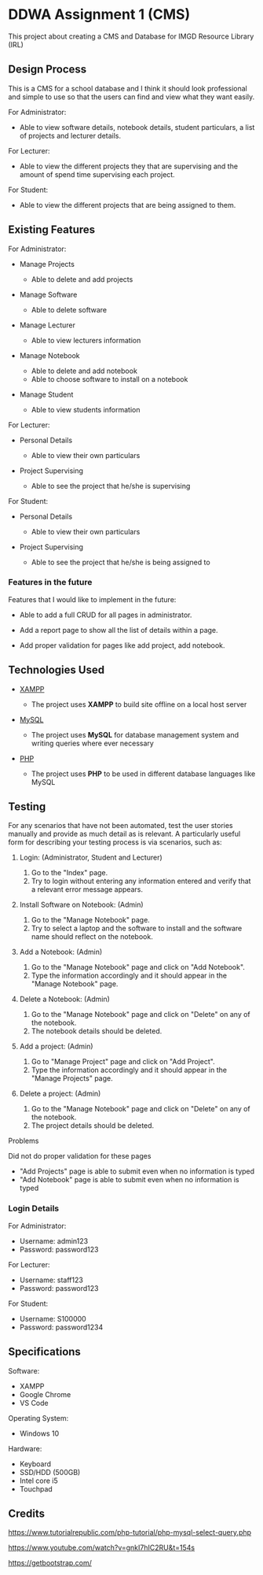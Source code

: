 # DDWA Assignment 1 (CMS)

This project about creating a CMS and Database for IMGD Resource Library (IRL)

## Design Process
 
This is a CMS for a school database and I think it should look professional and simple to use so that the users can find and view what they want easily.

For Administrator:
- Able to view software details, notebook details, student particulars, a list of projects and lecturer details.

For Lecturer:
- Able to view the different projects they that are supervising and the amount of spend time supervising each project.

For Student:
- Able to view the different projects that are being assigned to them.

## Existing Features

For Administrator:
- Manage Projects
    - Able to delete and add projects

- Manage Software
    - Able to delete software

- Manage Lecturer
    - Able to view lecturers information

 - Manage Notebook
    - Able to delete and add notebook
    - Able to choose software to install on a notebook

 - Manage Student
    - Able to view students information


For Lecturer:
- Personal Details
    - Able to view their own particulars

- Project Supervising
    - Able to see the project that he/she is supervising


For Student:
- Personal Details
    - Able to view their own particulars

- Project Supervising
    - Able to see the project that he/she is being assigned to

### Features in the future

Features that I would like to implement in the future:

- Able to add a full CRUD for all pages in administrator.

- Add a report page to show all the list of details within a page.

- Add proper validation for pages like add project, add notebook.

## Technologies Used

- [XAMPP](https://www.apachefriends.org/index.html)
    - The project uses **XAMPP** to build site offline on a local host server

- [MySQL](https://jquery.com)
    - The project uses **MySQL** for database management system and writing queries where ever necessary


- [PHP](https://www.php.net/)
    - The project uses **PHP** to be used in different database languages like MySQL


## Testing

For any scenarios that have not been automated, test the user stories manually and provide as much detail as is relevant. A particularly useful form for describing your testing process is via scenarios, such as:

1. Login: (Administrator, Student and Lecturer)
    1. Go to the "Index" page.
    2. Try to login without entering any information entered and verify that a relevant error message appears.

2. Install Software on Notebook: (Admin)
    1. Go to the "Manage Notebook" page.
    2. Try to select a laptop and the software to install and the software name should reflect on the notebook.

3. Add a Notebook: (Admin)
    1. Go to the "Manage Notebook" page and click on "Add Notebook".
    2. Type the information accordingly and it should appear in the "Manage Notebook" page.

4. Delete a Notebook: (Admin)
    1. Go to the "Manage Notebook" page and click on "Delete" on any of the notebook.
    2. The notebook details should be deleted.

5. Add a project: (Admin)
    1. Go to "Manage Project" page and click on "Add Project".
    2. Type the information accordingly and it should appear in the "Manage Projects" page.

6. Delete a project: (Admin)
    1. Go to the "Manage Notebook" page and click on "Delete" on any of the notebook.
    2. The project details should be deleted.

Problems 

Did not do proper validation for these pages

- "Add Projects" page is able to submit even when no information is typed
- "Add Notebook" page is able to submit even when no information is typed

### Login Details

For Administrator:

- Username: admin123
- Password: password123


For Lecturer:

- Username: staff123
- Password: password123


For Student:

- Username: S100000
- Password: password1234

## Specifications

Software:
- XAMPP
- Google Chrome
- VS Code

Operating System:
- Windows 10

Hardware:
- Keyboard
- SSD/HDD (500GB)
- Intel core i5
- Touchpad


## Credits
https://www.tutorialrepublic.com/php-tutorial/php-mysql-select-query.php

https://www.youtube.com/watch?v=gnkI7hIC2RU&t=154s

https://getbootstrap.com/


